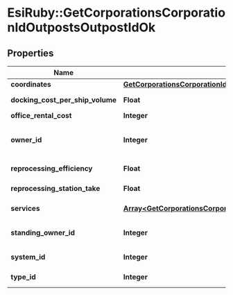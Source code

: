 # EsiRuby::GetCorporationsCorporationIdOutpostsOutpostIdOk

## Properties
Name | Type | Description | Notes
------------ | ------------- | ------------- | -------------
**coordinates** | [**GetCorporationsCorporationIdOutpostsOutpostIdCoordinates**](GetCorporationsCorporationIdOutpostsOutpostIdCoordinates.md) |  | 
**docking_cost_per_ship_volume** | **Float** | docking_cost_per_ship_volume number | 
**office_rental_cost** | **Integer** | office_rental_cost integer | 
**owner_id** | **Integer** | The entity that owns the station (e.g. the entity whose logo is on the station services bar) | 
**reprocessing_efficiency** | **Float** | reprocessing_efficiency number | 
**reprocessing_station_take** | **Float** | reprocessing_station_take number | 
**services** | [**Array&lt;GetCorporationsCorporationIdOutpostsOutpostIdService&gt;**](GetCorporationsCorporationIdOutpostsOutpostIdService.md) | A list of services the given outpost provides | 
**standing_owner_id** | **Integer** | The owner ID that sets the ability for someone to dock based on standings. | 
**system_id** | **Integer** | The ID of the solar system the outpost rests in | 
**type_id** | **Integer** | The type ID of the given outpost | 


